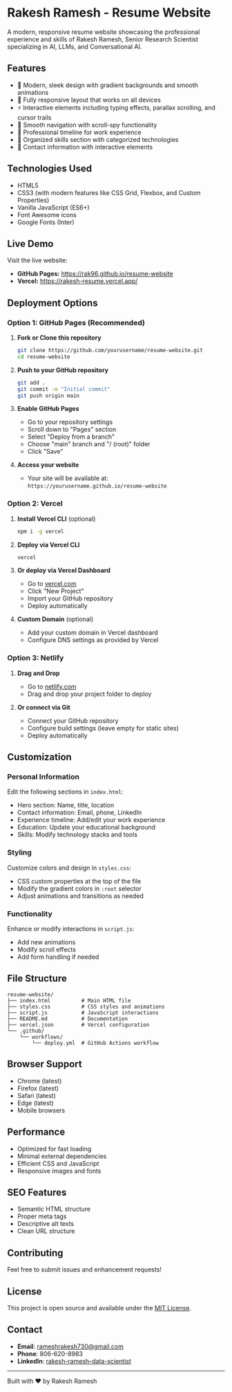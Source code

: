 # Rakesh Ramesh - Resume Website

A modern, responsive resume website showcasing the professional experience and skills of Rakesh Ramesh, Senior Research Scientist specializing in AI, LLMs, and Conversational AI.

## Features

- 🎨 Modern, sleek design with gradient backgrounds and smooth animations
- 📱 Fully responsive layout that works on all devices
- ⚡ Interactive elements including typing effects, parallax scrolling, and cursor trails
- 🧭 Smooth navigation with scroll-spy functionality
- 🎯 Professional timeline for work experience
- 💼 Organized skills section with categorized technologies
- 📧 Contact information with interactive elements

## Technologies Used

- HTML5
- CSS3 (with modern features like CSS Grid, Flexbox, and Custom Properties)
- Vanilla JavaScript (ES6+)
- Font Awesome icons
- Google Fonts (Inter)

## Live Demo

Visit the live website: 
- **GitHub Pages:** https://rak96.github.io/resume-website
- **Vercel:** https://rakesh-resume.vercel.app/

## Deployment Options

### Option 1: GitHub Pages (Recommended)

1. **Fork or Clone this repository**
   ```bash
   git clone https://github.com/yourusername/resume-website.git
   cd resume-website
   ```

2. **Push to your GitHub repository**
   ```bash
   git add .
   git commit -m "Initial commit"
   git push origin main
   ```

3. **Enable GitHub Pages**
   - Go to your repository settings
   - Scroll down to "Pages" section
   - Select "Deploy from a branch"
   - Choose "main" branch and "/ (root)" folder
   - Click "Save"

4. **Access your website**
   - Your site will be available at: `https://yourusername.github.io/resume-website`

### Option 2: Vercel

1. **Install Vercel CLI** (optional)
   ```bash
   npm i -g vercel
   ```

2. **Deploy via Vercel CLI**
   ```bash
   vercel
   ```

3. **Or deploy via Vercel Dashboard**
   - Go to [vercel.com](https://vercel.com)
   - Click "New Project"
   - Import your GitHub repository
   - Deploy automatically

4. **Custom Domain** (optional)
   - Add your custom domain in Vercel dashboard
   - Configure DNS settings as provided by Vercel

### Option 3: Netlify

1. **Drag and Drop**
   - Go to [netlify.com](https://netlify.com)
   - Drag and drop your project folder to deploy

2. **Or connect via Git**
   - Connect your GitHub repository
   - Configure build settings (leave empty for static sites)
   - Deploy automatically

## Customization

### Personal Information
Edit the following sections in `index.html`:
- Hero section: Name, title, location
- Contact information: Email, phone, LinkedIn
- Experience timeline: Add/edit your work experience
- Education: Update your educational background
- Skills: Modify technology stacks and tools

### Styling
Customize colors and design in `styles.css`:
- CSS custom properties at the top of the file
- Modify the gradient colors in `:root` selector
- Adjust animations and transitions as needed

### Functionality
Enhance or modify interactions in `script.js`:
- Add new animations
- Modify scroll effects
- Add form handling if needed

## File Structure

```
resume-website/
├── index.html          # Main HTML file
├── styles.css          # CSS styles and animations
├── script.js           # JavaScript interactions
├── README.md           # Documentation
├── vercel.json         # Vercel configuration
└── .github/
    └── workflows/
        └── deploy.yml  # GitHub Actions workflow
```

## Browser Support

- Chrome (latest)
- Firefox (latest)
- Safari (latest)
- Edge (latest)
- Mobile browsers

## Performance

- Optimized for fast loading
- Minimal external dependencies
- Efficient CSS and JavaScript
- Responsive images and fonts

## SEO Features

- Semantic HTML structure
- Proper meta tags
- Descriptive alt texts
- Clean URL structure

## Contributing

Feel free to submit issues and enhancement requests!

## License

This project is open source and available under the [MIT License](LICENSE).

## Contact

- **Email**: rameshrakesh730@gmail.com
- **Phone**: 806-620-8983
- **LinkedIn**: [rakesh-ramesh-data-scientist](https://www.linkedin.com/in/rakesh-ramesh-data-scientist)

---

Built with ❤️ by Rakesh Ramesh 
